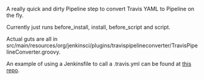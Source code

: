 A really quick and dirty Pipeline step to convert Travis YAML to Pipeline on the fly.

Currently just runs before_install, install, before_script and script.

Actual guts are all in src/main/resources/org/jenkinsci/plugins/travispipelineconverter/TravisPipelineConverter.groovy.

An example of using a Jenkinsfile to call a .travis.yml can be found at [this repo](https://github.com/abayer/dummy-travis-test).
